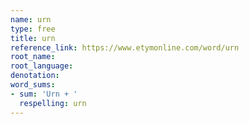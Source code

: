 ```yaml
---
name: urn
type: free
title: urn
reference_link: https://www.etymonline.com/word/urn
root_name: 
root_language: 
denotation: 
word_sums:
- sum: 'Urn + '
  respelling: urn
---
```

